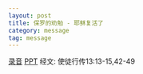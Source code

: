 ```yaml
---
layout: post
title: 保罗的劝勉 - 耶稣复活了
category: message
tag: message
---
```


[录音](https://drive.google.com/file/d/1MVqy0ysypT7LIuZuhx2AJiODGkzFfxUz/view?usp=sharing) [PPT](https://drive.google.com/file/d/156n3HeEI8b1RyBMdmfCK__RhxSH9M0eE/view?usp=sharing) 经文: 使徒行传13:13-15,42-49
